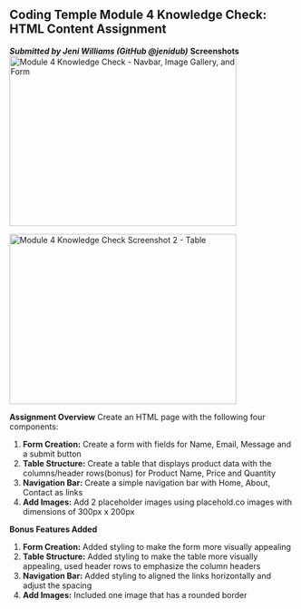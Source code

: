## Coding Temple Module 4 Knowledge Check: HTML Content Assignment
***Submitted by Jeni Williams (GitHub @jenidub)***
**Screenshots**
<img src="https://drive.google.com/file/d/1I0fiPIKdVl-lfXSXfHqaE-01kWUU7W1k/view?usp=drive_link" alt="Module 4 Knowledge Check - Navbar, Image Gallery, and Form" style="height: 300; width:400px;"/>

<img src="https://drive.google.com/file/d/1C7EPVjFJdL4XtKJxQ2GdFHVprGCAYEPY/view?usp=drive_link" alt="Module 4 Knowledge Check Screenshot 2 - Table" style="height: 300; width:400px;"/>

**Assignment Overview**
Create an HTML page with the following four components:
1) **Form Creation:** Create a form with fields for Name, Email, Message and a submit button
2) **Table Structure:** Create a table that displays product data with the columns/header rows(bonus) for Product Name, Price and Quantity
3) **Navigation Bar:** Create a simple navigation bar with Home, About, Contact as links
4) **Add Images:** Add 2 placeholder images using placehold.co images with dimensions of 300px x 200px

**Bonus Features Added**

 1.  **Form Creation:** Added styling to make the form more visually appealing
 2.  **Table Structure:** Added styling to make the table more visually appealing, used header rows to emphasize the column headers
 3.  **Navigation Bar:** Added styling to aligned the links horizontally and adjust the spacing
 4.  **Add Images:** Included one image that has a rounded border